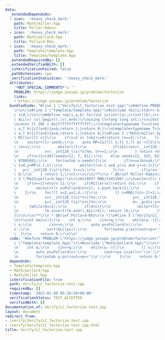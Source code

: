 ```yaml
---
data:
  _extendedDependsOn:
  - icon: ':heavy_check_mark:'
    path: Math/miller.hpp
    title: Miller-Rabin
  - icon: ':heavy_check_mark:'
    path: Math/pollard.hpp
    title: Pollard-Rho
  - icon: ':heavy_check_mark:'
    path: Template/template.hpp
    title: Template/template.hpp
  _extendedRequiredBy: []
  _extendedVerifiedWith: []
  _isVerificationFailed: false
  _pathExtension: cpp
  _verificationStatusIcon: ':heavy_check_mark:'
  attributes:
    '*NOT_SPECIAL_COMMENTS*': ''
    PROBLEM: https://judge.yosupo.jp/problem/factorize
    links:
    - https://judge.yosupo.jp/problem/factorize
  bundledCode: "#line 1 \"Verify/LC_factorize.test.cpp\"\n#define PROBLEM \"https://judge.yosupo.jp/problem/factorize\"\
    \r\n\r\n#line 1 \"Template/template.hpp\"\n#include <bits/stdc++.h>\r\nusing namespace\
    \ std;\r\n\r\n#define rep(i,a,b) for(int i=(int)(a);i<(int)(b);i++)\r\n#define\
    \ ALL(v) (v).begin(),(v).end()\r\nusing ll=long long int;\r\nconst int inf = 0x3fffffff;\r\
    \nconst ll INF = 0x1fffffffffffffff;\r\ntemplate<typename T>inline bool chmax(T&\
    \ a,T b){if(a<b){a=b;return 1;}return 0;}\r\ntemplate<typename T>inline bool chmin(T&\
    \ a,T b){if(a>b){a=b;return 1;}return 0;}\n#line 2 \"Math/miller.hpp\"\n\r\nbool\
    \ Miller(ll n){\r\n    if(n<2 or (n&1)==0)return (n==2);\r\n    ll d=n-1; while((d&1)==0)d>>=1;\r\
    \n    vector<ll> seeds;\r\n    auto MP=[&](ll x,ll t,ll m)->ll{\r\n        ll\
    \ res=1;\r\n        while(t){\r\n            if(t&1)res=(__int128_t(res)*x)%m;\r\
    \n            x=(__int128_t(x)*x)%m; t>>=1;\r\n        } return res;\r\n    };\r\
    \n    if(n<(1<<30))seeds={2, 7, 61};\r\n    else seeds={2, 325, 9375, 28178, 450775,\
    \ 9780504};\r\n    for(auto& x:seeds){\r\n        if(n<=x)break;\r\n        ll\
    \ t=d,y=MP(x,t,n);\r\n        while(t!=n-1 and y!=1 and y!=n-1){\r\n         \
    \   y=(__int128_t(y)*y)%n; t<<=1;\r\n        }\r\n        if(y!=n-1 and (t&1)==0)return\
    \ 0;\r\n    } return 1;\r\n}\r\n\r\n/**\r\n * @brief Miller-Rabin\r\n */\n#line\
    \ 3 \"Math/pollard.hpp\"\n\r\nmt19937 RND(1341398);\r\nvector<ll> Pollard(ll n){\r\
    \n    if(n<=1)return {};\r\n    if(Miller(n))return {n};\r\n    if((n&1)==0){\r\
    \n        vector<ll> v=Pollard(n>>1); v.push_back(2);\r\n        return v;\r\n\
    \    }\r\n    for(ll x=2,y=2,d;;){\r\n        ll c=RND()%(n-2)+2;\r\n        do{\r\
    \n            x=(__int128_t(x)*x+c)%n;\r\n            y=(__int128_t(y)*y+c)%n;\r\
    \n            y=(__int128_t(y)*y+c)%n;\r\n            d=__gcd(x-y+n,n);\r\n  \
    \      }while(d==1);\r\n        if(d<n){\r\n            vector<ll> lb=Pollard(d),rb=Pollard(n/d);\r\
    \n            lb.insert(lb.end(),ALL(rb)); return lb;\r\n        }\r\n    }\r\n\
    }\r\n\r\n/**\r\n * @brief Pollard-Rho\r\n */\n#line 5 \"Verify/LC_factorize.test.cpp\"\
    \n\r\nint main(){\r\n    int q;\r\n    cin>>q;\r\n    while(q--){\r\n        ll\
    \ n;\r\n        cin>>n;\r\n        auto ps=Pollard(n);\r\n        cout<<ps.size()<<'\\\
    n';\r\n        sort(ALL(ps));\r\n        for(auto& p:ps)cout<<p<<'\\n';\r\n  \
    \  }\r\n    return 0;\r\n}\n"
  code: "#define PROBLEM \"https://judge.yosupo.jp/problem/factorize\"\r\n\r\n#include\
    \ \"Template/template.hpp\"\r\n#include \"Math/pollard.hpp\"\r\n\r\nint main(){\r\
    \n    int q;\r\n    cin>>q;\r\n    while(q--){\r\n        ll n;\r\n        cin>>n;\r\
    \n        auto ps=Pollard(n);\r\n        cout<<ps.size()<<'\\n';\r\n        sort(ALL(ps));\r\
    \n        for(auto& p:ps)cout<<p<<'\\n';\r\n    }\r\n    return 0;\r\n}"
  dependsOn:
  - Template/template.hpp
  - Math/pollard.hpp
  - Math/miller.hpp
  isVerificationFile: true
  path: Verify/LC_factorize.test.cpp
  requiredBy: []
  timestamp: '2022-01-09 05:20:56+09:00'
  verificationStatus: TEST_ACCEPTED
  verifiedWith: []
documentation_of: Verify/LC_factorize.test.cpp
layout: document
redirect_from:
- /verify/Verify/LC_factorize.test.cpp
- /verify/Verify/LC_factorize.test.cpp.html
title: Verify/LC_factorize.test.cpp
---
```

